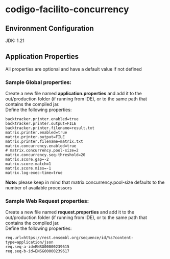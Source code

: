 # codigo-facilito-concurrency
## Environment Configuration
JDK: 1.21

## Application Properties
All properties are optional and have a default value if not defined

### Sample Global properties:
Create a new file named <b>application.properties</b> and add it to the out/production folder (if running from IDE), or to the same path that contains the compiled jar.<br> 
Define the following properties:
```
backtracker.printer.enabled=true
backtracker.printer.output=FILE
backtracker.printer.filename=result.txt
matrix.printer.enabled=true
matrix.printer.output=FILE
matrix.printer.filename=matrix.txt
matrix.concurrency.enabled=true
# matrix.concurrency.pool-size=2
matrix.concurrency.seq-threshold=20
matrix.score.gap=-2
matrix.score.match=1
matrix.score.miss=-1
matrix.log-exec-time=true
```
<b>Note:</b> please keep in mind that  matrix.concurrency.pool-size defaults to the number of available processors

### Sample Web Request properties:
Create a new file named <b>request.properties</b> and add it to the out/production folder (if running from IDE), or to the same path that contains the compiled jar. <br>
Define the following properties:
```
req.url=https://rest.ensembl.org/sequence/id/%s?content-type=application/json
req.seq-a-id=ENSG00000239615
req.seq-b-id=ENSG00000239617
```